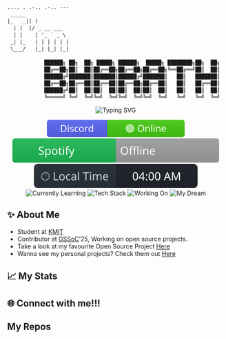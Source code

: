 ```
.... . .-.. .-.. ---
 _____            
|_   _|( )          
  | |  |/ _ __ ___  
  | |    | '_ ` _ \ 
 _| |_   | | | | | |
 \___/   |_| |_| |_|
        
            ██████╗ ██╗  ██╗ █████╗ ██████╗  █████╗ ████████╗██╗  ██╗
            ██╔══██╗██║  ██║██╔══██╗██╔══██╗██╔══██╗╚══██╔══╝██║  ██║
            ██████╔╝███████║███████║██████╔╝███████║   ██║   ███████║
            ██╔══██╗██╔══██║██╔══██║██╔══██╗██╔══██║   ██║   ██╔══██║
            ██████╔╝██║  ██║██║  ██║██║  ██║██║  ██║   ██║   ██║  ██║
            ╚═════╝ ╚═╝  ╚═╝╚═╝  ╚═╝╚═╝  ╚═╝╚═╝  ╚═╝   ╚═╝   ╚═╝  ╚═╝
```

<div align="center">
  <img src="https://readme-typing-svg.demolab.com?font=Fira+Code&pause=1000&color=F70000&center=true&vCenter=true&width=435&lines=Full+Stack+Developer;Open+Source+Contributor" alt="Typing SVG" />
</div>

<div align="center">

![Discord Status](https://raw.githubusercontent.com/GollaBharath/GollaBharath/main/discord-status.svg)
![Spotify](https://raw.githubusercontent.com/GollaBharath/GollaBharath/main/spotify-status.svg)
![Local Time](https://raw.githubusercontent.com/GollaBharath/GollaBharath/main/local-time.svg)
![Currently Learning](https://img.shields.io/badge/🧑‍💻%20Currently%20Learning-The%20Odin%20Project-007ACC?style=for-the-badge&labelColor=333333)
![Tech Stack](https://img.shields.io/badge/🌐%20Tech%20Stack-MERN%20Stack-00DC82?style=for-the-badge&labelColor=333333)
![Working On](https://img.shields.io/badge/🛠️%20Working%20On-Discord%20BOT%20%2F%20Web%20Dev-FF6D00?style=for-the-badge&labelColor=333333)
![My Dream](https://img.shields.io/badge/💬%20My%20Dream-BUILD%20JARVIS-999999?style=for-the-badge&labelColor=333333)

</div>

## ✨ About Me

 - Student at [KMIT](https://www.kmit.in/)
 - Contributor at [GSSoC](https://gssoc.girlscript.tech/)'25, Working on open source projects.
 - Take a look at my favourite Open Source Project [Here](https://github.com/harshendram/Advanced-Discord-Bot) 
 - Wanna see my personal projects? Check them out [Here](#my-reops)


## 📈 My Stats

<!--START_SECTION:waka-->
<!--END_SECTION:waka-->

## 🌐 Connect with me!!!




## My Repos